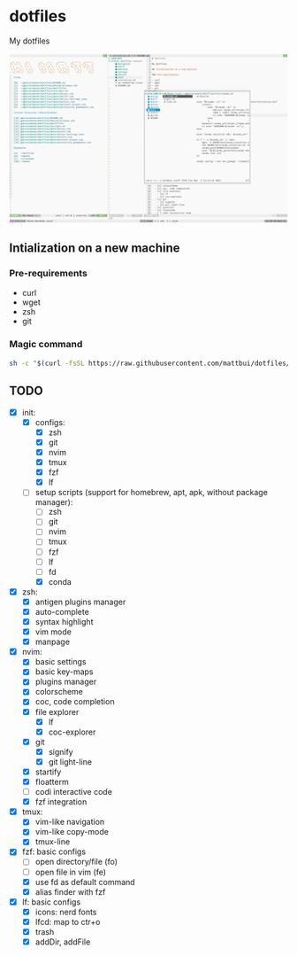 # dotfiles

My dotfiles

<p align="center">
  <img src="screen_shot.png">
</p>

## Intialization on a new machine

### Pre-requirements

- curl
- wget
- zsh
- git

### Magic command

```sh
sh -c "$(curl -fsSL https://raw.githubusercontent.com/mattbui/dotfiles/master/initialize.sh)"
```

## TODO

- [x] init:
  - [x] configs:
    - [x] zsh
    - [x] git
    - [x] nvim
    - [x] tmux
    - [x] fzf
    - [x] lf
  - [ ] setup scripts (support for homebrew, apt, apk, without package manager):
    - [ ] zsh
    - [ ] git
    - [ ] nvim
    - [ ] tmux
    - [ ] fzf
    - [ ] lf
    - [ ] fd
    - [x] conda
- [x] zsh:
  - [x] antigen plugins manager
  - [x] auto-complete
  - [x] syntax highlight
  - [x] vim mode
  - [x] manpage
- [x] nvim:
  - [x] basic settings
  - [x] basic key-maps
  - [x] plugins manager
  - [x] colorscheme
  - [x] coc, code completion
  - [x] file explorer
    - [x] lf
    - [x] coc-explorer
  - [x] git
    - [x] signify
    - [x] git light-line
  - [x] startify
  - [x] floatterm
  - [ ] codi interactive code
  - [x] fzf integration
- [x] tmux:
  - [x] vim-like navigation
  - [x] vim-like copy-mode
  - [x] tmux-line
- [x] fzf: basic configs
  - [ ] open directory/file (fo)
  - [ ] open file in vim (fe)
  - [x] use fd as default command
  - [x] alias finder with fzf
- [x] lf: basic configs
  - [x] icons: nerd fonts
  - [x] lfcd: map to ctr+o
  - [x] trash
  - [x] addDir, addFile
